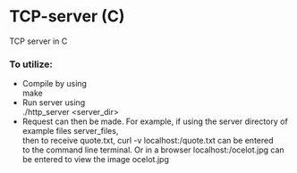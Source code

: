 # TCP-server (C)
 TCP server in C

### To utilize:  
 - Compile by using  
   make  
 - Run server using  
   ./http_server <server_dir> <port>  
 - Request can then be made.
   For example, if using the server directory of example files server_files,  
   then to receive quote.txt, curl -v localhost:<port>/quote.txt can be entered  
   to the command line terminal.  Or in a browser localhost:<port>/ocelot.jpg can  
   be entered to view the image ocelot.jpg